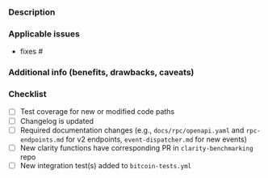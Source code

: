 <!--
  IMPORTANT
  Pull requests are ideal for making small changes to this project. However, they are NOT an appropriate venue to introducing non-trivial or breaking changes to the codebase.

  For introducing non-trivial or breaking changes to the codebase, please follow the SIP (Stacks Improvement Proposal) process documented here:
  https://github.com/blockstack/stacks-blockchain/blob/master/sip/sip-000-stacks-improvement-proposal-process.md.
-->

### Description

### Applicable issues
- fixes #

### Additional info (benefits, drawbacks, caveats)

### Checklist
- [ ] Test coverage for new or modified code paths
- [ ] Changelog is updated
- [ ] Required documentation changes (e.g., `docs/rpc/openapi.yaml` and `rpc-endpoints.md` for v2 endpoints, `event-dispatcher.md` for new events)
- [ ] New clarity functions have corresponding PR in `clarity-benchmarking` repo
- [ ] New integration test(s) added to `bitcoin-tests.yml`
